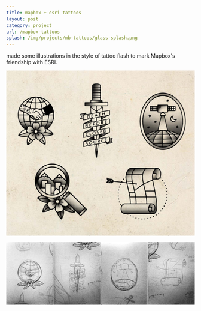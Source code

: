 ```yaml
---
title: mapbox + esri tattoos
layout: post
category: project
url: /mapbox-tattoos
splash: /img/projects/mb-tattoos/glass-splash.png
---
```


made some illustrations in the style of tattoo flash to mark Mapbox's friendship with ESRI. 

![mb-flash-01](/img/projects/mb-tattoos/flash.jpg)

![mb-flash-02](/img/projects/mb-tattoos/sketches.jpg)